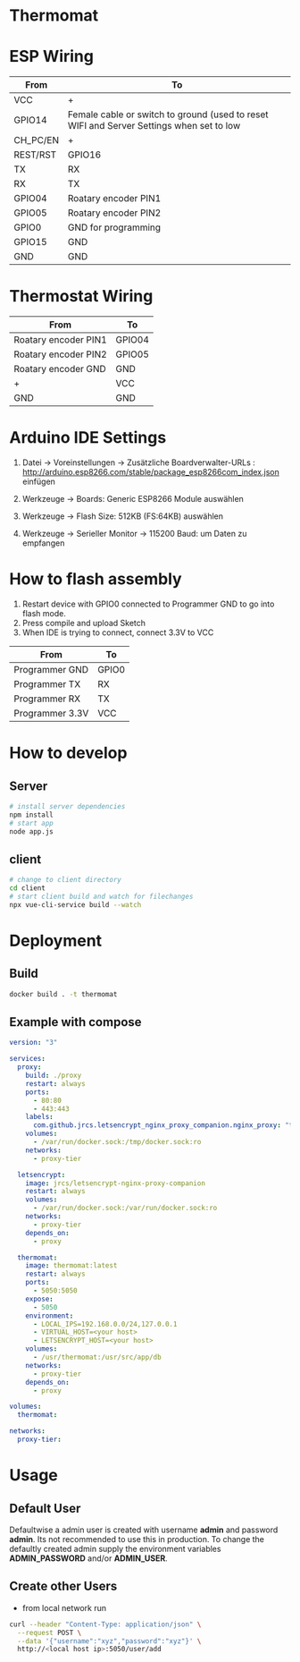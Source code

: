 # Thermomat

# ESP Wiring

| From     | To                                                                                       |
| -------- | ---------------------------------------------------------------------------------------- |
| VCC      | +                                                                                        |
| GPIO14   | Female cable or switch to ground (used to reset WIFI and Server Settings when set to low |
| CH_PC/EN | +                                                                                        |
| REST/RST | GPIO16                                                                                   |
| TX       | RX                                                                                       |
| RX       | TX                                                                                       |
| GPIO04   | Roatary encoder PIN1                                                                     |
| GPIO05   | Roatary encoder PIN2                                                                     |
| GPIO0    | GND for programming                                                                      |
| GPIO15   | GND                                                                                      |
| GND      | GND                                                                                      |

# Thermostat Wiring

| From                 | To     |
| -------------------- | ------ |
| Roatary encoder PIN1 | GPIO04 |
| Roatary encoder PIN2 | GPIO05 |
| Roatary encoder GND  | GND    |
| +                    | VCC    |
| GND                  | GND    |

# Arduino IDE Settings

1. Datei -> Voreinstellungen -> Zusätzliche Boardverwalter-URLs : http://arduino.esp8266.com/stable/package_esp8266com_index.json einfügen

2. Werkzeuge -> Boards:
   Generic ESP8266 Module auswählen

3. Werkzeuge -> Flash Size:
   512KB (FS:64KB) auswählen

4. Werkzeuge -> Serieller Monitor -> 115200 Baud:
   um Daten zu empfangen

# How to flash assembly

1. Restart device with GPIO0 connected to Programmer GND to go into flash mode.
2. Press compile and upload Sketch
3. When IDE is trying to connect, connect 3.3V to VCC

| From            | To    |
| --------------- | ----- |
| Programmer GND  | GPIO0 |
| Programmer TX   | RX    |
| Programmer RX   | TX    |
| Programmer 3.3V | VCC   |

# How to develop

## Server

```bash
# install server dependencies
npm install
# start app
node app.js
```

## client

```bash
# change to client directory
cd client
# start client build and watch for filechanges
npx vue-cli-service build --watch
```

# Deployment

## Build

```bash
docker build . -t thermomat
```

## Example with compose

```yaml
version: "3"

services:
  proxy:
    build: ./proxy
    restart: always
    ports:
      - 80:80
      - 443:443
    labels:
      com.github.jrcs.letsencrypt_nginx_proxy_companion.nginx_proxy: "true"
    volumes:
      - /var/run/docker.sock:/tmp/docker.sock:ro
    networks:
      - proxy-tier

  letsencrypt:
    image: jrcs/letsencrypt-nginx-proxy-companion
    restart: always
    volumes:
      - /var/run/docker.sock:/var/run/docker.sock:ro
    networks:
      - proxy-tier
    depends_on:
      - proxy

  thermomat:
    image: thermomat:latest
    restart: always
    ports:
      - 5050:5050
    expose:
      - 5050
    environment:
      - LOCAL_IPS=192.168.0.0/24,127.0.0.1
      - VIRTUAL_HOST=<your host>
      - LETSENCRYPT_HOST=<your host>
    volumes:
      - /usr/thermomat:/usr/src/app/db
    networks:
      - proxy-tier
    depends_on:
      - proxy

volumes:
  thermomat:

networks:
  proxy-tier:
```

# Usage

## Default User

Defaultwise a admin user is created with username **admin** and password **admin**. Its not recommended to use this in production. To change the defaultly created admin supply the environment variables **ADMIN_PASSWORD** and/or **ADMIN_USER**.

## Create other Users

- from local network run

```bash
curl --header "Content-Type: application/json" \
  --request POST \
  --data '{"username":"xyz","password":"xyz"}' \
  http://<local host ip>:5050/user/add
```
